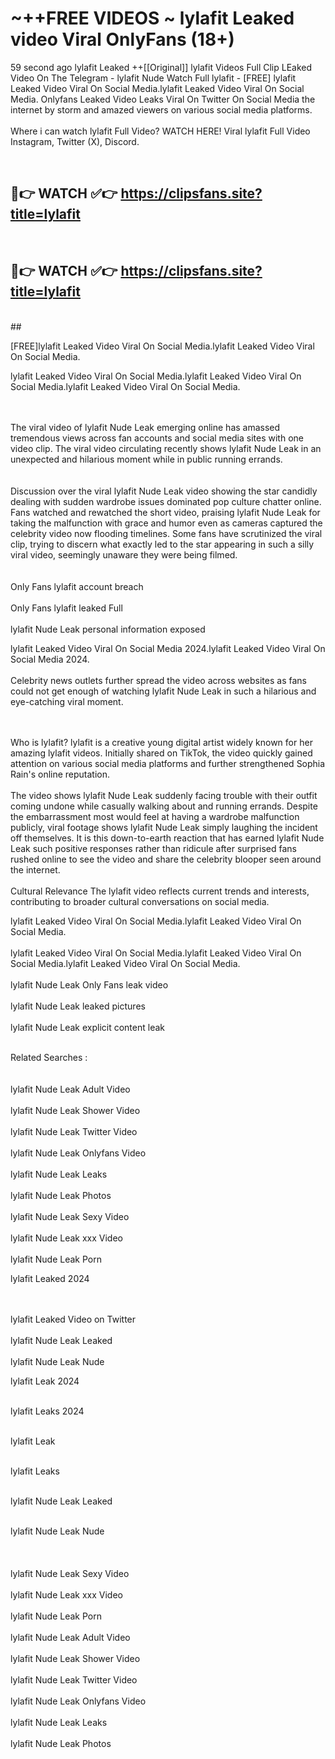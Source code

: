 # ~++FREE VIDEOS ~ lylafit Leaked video Viral OnlyFans (18+)<br>


59 second ago lylafit Leaked ++[[Original]] lylafit Videos Full Clip LEaked Video On The Telegram  - lylafit Nude  Watch Full lylafit - [FREE] lylafit Leaked Video Viral On Social Media.lylafit Leaked Video Viral On Social Media.   Onlyfans Leaked Video Leaks Viral On Twitter On Social Media the internet by storm and amazed viewers on various social media platforms. <br><br>
Where i can watch lylafit Full Video? WATCH HERE! Viral lylafit Full Video Instagram, Twitter (X), Discord. <br>


 <br>

##  🔴👉 WATCH ✅👉  <a href="https://clipsfans.site?title=lylafit&ref=git">https://clipsfans.site?title=lylafit</a> <br>
  <br>

##  🔴👉 WATCH ✅👉  <a href="https://clipsfans.site?title=lylafit&ref=git">https://clipsfans.site?title=lylafit</a> <br>
  <br>
  ##



[FREE]lylafit Leaked Video Viral On Social Media.lylafit Leaked Video Viral On Social Media. <br>

lylafit Leaked Video Viral On Social Media.lylafit Leaked Video Viral On Social Media.lylafit Leaked Video Viral On Social Media. <br>


  <br>

  <br>
The viral video of lylafit Nude Leak emerging online has amassed tremendous views across fan accounts and social media sites with one video clip. The viral video circulating recently shows lylafit Nude Leak in an unexpected and hilarious moment while in public running errands.<br>
<br>


<br>
Discussion over the viral lylafit Nude Leak video showing the star candidly dealing with sudden wardrobe issues dominated pop culture chatter online. Fans watched and rewatched the short video, praising lylafit Nude Leak for taking the malfunction with grace and humor even as cameras captured the celebrity video now flooding timelines. Some fans have scrutinized the viral clip, trying to discern what exactly led to the star appearing in such a silly viral video, seemingly unaware they were being filmed.<br>
<br>
<br> 
Only Fans lylafit account breach<br>
<br>
Only Fans lylafit leaked Full <br>
<br>
lylafit Nude Leak personal information exposed<br>

lylafit Leaked Video Viral On Social Media 2024.lylafit Leaked Video Viral On Social Media 2024. <br>
<br>
Celebrity news outlets further spread the video across websites as fans could not get enough of watching lylafit Nude Leak in such a hilarious and eye-catching viral moment.<br>
<br>

<br>
Who is lylafit? lylafit is a creative young digital artist widely known for her amazing lylafit videos. Initially shared on TikTok, the video quickly gained attention on various social media platforms and further strengthened Sophia Rain's online reputation.<br>
<br>
The video shows lylafit Nude Leak suddenly facing trouble with their outfit coming undone while casually walking about and running errands. Despite the embarrassment most would feel at having a wardrobe malfunction publicly, viral footage shows lylafit Nude Leak simply laughing the incident off themselves. It is this down-to-earth reaction that has earned lylafit Nude Leak such positive responses rather than ridicule after surprised fans rushed online to see the video and share the celebrity blooper seen around the internet.<br>
<br>
Cultural Relevance The lylafit video reflects current trends and interests, contributing to broader cultural conversations on social media.<br>

lylafit Leaked Video Viral On Social Media.lylafit Leaked Video Viral On Social Media.<br>
<br>
lylafit Leaked Video Viral On Social Media.lylafit Leaked Video Viral On Social Media.lylafit Leaked Video Viral On Social Media.<br>
<br>
lylafit Nude Leak Only Fans leak video<br>
<br>
lylafit Nude Leak leaked pictures<br>
<br>
lylafit Nude Leak explicit content leak<br>


<br>
Related Searches :<br>
<br>

<br>
lylafit Nude Leak Adult Video<br>
<br>
lylafit Nude Leak Shower Video<br>
<br>
lylafit Nude Leak Twitter Video<br>
<br>
lylafit Nude Leak Onlyfans Video<br>
<br>
lylafit Nude Leak Leaks<br>
<br>
lylafit Nude Leak Photos<br>

<br>
lylafit Nude Leak Sexy Video<br>
<br>
lylafit Nude Leak xxx Video<br>
<br>
lylafit Nude Leak Porn<br>

lylafit  Leaked 2024 <br> <br>
<br>

lylafit Leaked Video on Twitter <br>
<br>
lylafit Nude Leak Leaked<br>
<br>
lylafit Nude Leak Nude<br>


lylafit  Leak 2024 <br> <br>



lylafit  Leaks 2024 <br> <br>



 
lylafit  Leak<br> <br>



lylafit  Leaks<br> <br>


lylafit Nude Leak Leaked<br> <br>

lylafit Nude Leak Nude<br> <br>
<br> <br>
lylafit Nude Leak Sexy Video
<br> <br>
lylafit Nude Leak xxx Video
<br> <br>
lylafit Nude Leak Porn
<br> <br>
lylafit Nude Leak Adult Video
<br> <br>
lylafit Nude Leak Shower Video
<br> <br>
lylafit Nude Leak Twitter Video
<br> <br>
lylafit Nude Leak Onlyfans Video
<br> <br>
lylafit Nude Leak Leaks
<br> <br>
lylafit Nude Leak Photos






</p>




 



</p>










